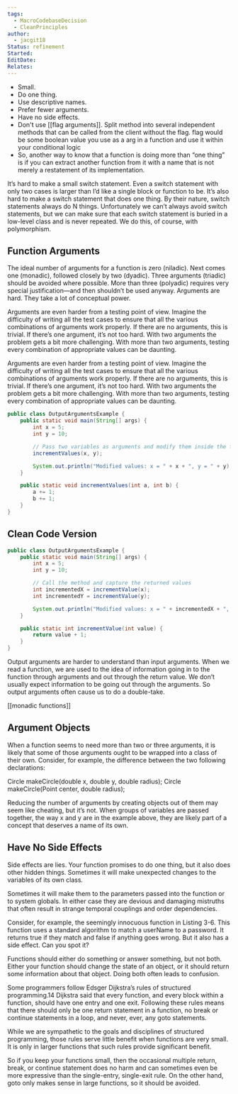 ```yaml
---
tags:
  - MacroCodebaseDecision
  - CleanPrinciples
author:
  - jacgit18
Status: refinement
Started: 
EditDate: 
Relates:
---
```

- Small.
- Do one thing.
- Use descriptive names.
- Prefer fewer arguments.
- Have no side effects.
- Don't use [[flag arguments]]. Split method into several independent methods that can be called from the client without the flag.  flag would be some boolean value you use as a arg in a function and use it within your conditional logic 
- So, another way to know that a function is doing more than “one thing” is if you can extract another function from it with a name that is not merely a restatement of its implementation.


It’s hard to make a small switch statement. Even a switch statement with only two cases is larger than I’d like a single block or function to be. It’s also hard to make a switch statement that does one thing. By their nature, switch statements always do  N  things. Unfortunately we can’t always avoid switch statements, but we  can  make sure that each switch statement is buried in a low-level class and is never repeated. We do this, of course, with polymorphism.


 
## Function Arguments
The ideal number of arguments for a function is zero (niladic).  Next comes one (monadic), followed closely  by two (dyadic). Three arguments (triadic) should be avoided where possible. More than  three (polyadic) requires very special justification—and then shouldn’t be used anyway. Arguments are hard. They take a lot of conceptual power.

 
Arguments are even harder from a testing point of view. Imagine the difficulty of writing all the test cases to ensure that all the various combinations of arguments work properly. If there are no arguments, this is trivial. If there’s one argument, it’s not too hard. 
With two arguments the problem gets a bit more challenging. With more than two arguments, testing every combination of appropriate values can be daunting.


 
Arguments are even harder from a testing point of view. Imagine the difficulty of writing all the test cases to ensure that all the various combinations of arguments work properly. If there are no arguments, this is trivial. If there’s one argument, it’s not too hard. 
With two arguments the problem gets a bit more challenging. With more than two arguments, testing every combination of appropriate values can be daunting.


```java
public class OutputArgumentsExample {
    public static void main(String[] args) {
        int x = 5;
        int y = 10;

        // Pass two variables as arguments and modify them inside the function
        incrementValues(x, y);

        System.out.println("Modified values: x = " + x + ", y = " + y);
    }

    public static void incrementValues(int a, int b) {
        a += 1;
        b += 1;
    }
}
```

## Clean Code Version
```java
public class OutputArgumentsExample {
    public static void main(String[] args) {
        int x = 5;
        int y = 10;

        // Call the method and capture the returned values
        int incrementedX = incrementValue(x);
        int incrementedY = incrementValue(y);

        System.out.println("Modified values: x = " + incrementedX + ", y = " + incrementedY);
    }

    public static int incrementValue(int value) {
        return value + 1;
    }
}
```



Output arguments are harder to understand than input arguments. When we read a function, we are used to the idea of information going  in to the function through arguments and  out  through the return value. We don’t usually expect information to be going out through the arguments. So output arguments often cause us to do a double-take.

[[monadic functions]]


## Argument Objects
When a function seems to need more than two or three arguments, it is likely that some of those arguments ought to be wrapped into a class of their own. Consider, for example, the difference between the two following declarations:

Circle makeCircle(double x, double y, double radius); 
Circle makeCircle(Point center, double radius); 

Reducing the number of arguments by creating objects out of them may seem like cheating, but it’s not. When groups of variables are passed together, the way x and y are in the example above, they are likely part of a concept that deserves a name of its own.



## Have No Side Effects
Side effects are lies. Your function promises to do one thing, but it also does other  hidden things. Sometimes it will make unexpected changes to the variables of its own class. 

Sometimes it will make them to the parameters passed into the function or to system globals. In either case they are devious and damaging mistruths that often result in strange temporal couplings and order dependencies. 

Consider, for example, the seemingly innocuous function in Listing 3-6. This function uses a standard algorithm to match a userName to a password. It returns true if they match and false if anything goes wrong. But it also has a side effect. Can you spot it?



Functions should either do something or answer something, but not both. Either your function should change the state of an object, or it should return some information about that object. Doing both often leads to confusion.



Some programmers follow Edsger Dijkstra’s rules of structured programming.14 Dijkstra said that every function, and every block within a function, should have one entry and one exit. Following these rules means that there should only be one return statement in a function, no break or continue statements in a loop, and never,  ever,  any goto statements.


While we are sympathetic to the goals and disciplines of structured programming, those rules serve little benefit when functions are very small. It is only in larger functions that such rules provide significant benefit. 

So if you keep your functions small, then the occasional multiple return, break, or continue statement does no harm and can sometimes even be more expressive than the single-entry, single-exit rule. On the other hand, goto only makes sense in large functions, so it should be avoided.